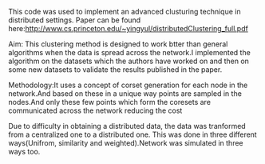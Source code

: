 
This code was used to implement an advanced clusturing technique in distributed settings.
Paper can be found here:http://www.cs.princeton.edu/~yingyul/distributedClustering_full.pdf

Aim: This clustering method is designed to work btter than general algorithms when the data is spread
    across the network.I implemented the algorithm on the datasets which the authors have worked on and
    then on some new datasets to validate the results published in the paper.

Methodology:It uses a concept of corset generation for each node in the network.And based on these in a unique
            way points are sampled in the nodes.And only these few points which form the coresets are communicated
            across the network reducing the cost

Due to difficulty in obtaining a distributed data, the data was tranformed from a centralized one to a distributed one.
 This was done in three different ways(Unifrom, similarity and weighted).Network was simulated in three ways too.
